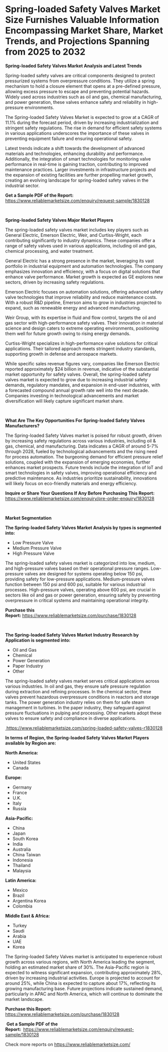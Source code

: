 <p><h1>Spring-loaded Safety Valves Market Size Furnishes Valuable Information Encompassing Market Share, Market Trends, and Projections Spanning from 2025 to 2032</h1></p><p><strong>Spring-loaded Safety Valves Market Analysis and Latest Trends</strong></p>
<p><p>Spring-loaded safety valves are critical components designed to protect pressurized systems from overpressure conditions. They utilize a spring mechanism to hold a closure element that opens at a pre-defined pressure, allowing excess pressure to escape and preventing potential hazards. Widely used across industries such as oil and gas, chemical manufacturing, and power generation, these valves enhance safety and reliability in high-pressure environments.</p><p>The Spring-loaded Safety Valves Market is expected to grow at a CAGR of 11.1% during the forecast period, driven by increasing industrialization and stringent safety regulations. The rise in demand for efficient safety systems in various applications underscores the importance of these valves in preventing equipment failure and ensuring operational safety. </p><p>Latest trends indicate a shift towards the development of advanced materials and technologies, enhancing durability and performance. Additionally, the integration of smart technologies for monitoring valve performance in real-time is gaining traction, contributing to improved maintenance practices. Larger investments in infrastructure projects and the expansion of existing facilities are further propelling market growth, creating an evolving landscape for spring-loaded safety valves in the industrial sector.</p></p>
<p><strong>Get a Sample PDF of the Report:&nbsp;</strong> <a href="https://www.reliablemarketsize.com/enquiry/request-sample/1830128?utm_campaign=2946&utm_medium=2&utm_source=Github&utm_content=ia&utm_term=12042025&utm_id=spring-loaded-safety-valves">https://www.reliablemarketsize.com/enquiry/request-sample/1830128</a></p>
<p>&nbsp;</p>
<p><strong>Spring-loaded Safety Valves Major Market Players</strong></p>
<p><p>The spring-loaded safety valves market includes key players such as General Electric, Emerson Electric, Weir, and Curtiss-Wright, each contributing significantly to industry dynamics. These companies offer a range of safety valves used in various applications, including oil and gas, chemical processing, and water treatment.</p><p>General Electric has a strong presence in the market, leveraging its vast portfolio in industrial equipment and automation technologies. The company emphasizes innovation and efficiency, with a focus on digital solutions that enhance valve performance. Market growth is expected as GE explores new sectors, driven by increasing safety regulations.</p><p>Emerson Electric focuses on automation solutions, offering advanced safety valve technologies that improve reliability and reduce maintenance costs. With a robust R&D pipeline, Emerson aims to grow in industries projected to expand, such as renewable energy and advanced manufacturing. </p><p>Weir Group, with its expertise in fluid and flow control, targets the oil and gas sector with high-performance safety valves. Their innovation in material science and design caters to extreme operating environments, positioning them well for future growth owing to rising energy demands.</p><p>Curtiss-Wright specializes in high-performance valve solutions for critical applications. Their tailored approach meets stringent industry standards, supporting growth in defense and aerospace markets.</p><p>While specific sales revenue figures vary, companies like Emerson Electric reported approximately $24 billion in revenue, indicative of the substantial market opportunity for safety valves. Overall, the spring-loaded safety valves market is expected to grow due to increasing industrial safety demands, regulatory mandates, and expansion in end-user industries, with a forecasted compound annual growth rate well into the next decade. Companies investing in technological advancements and market diversification will likely capture significant market share.</p></p>
<p>&nbsp;</p>
<p><strong>What Are The Key Opportunities For Spring-loaded Safety Valves Manufacturers?</strong></p>
<p><p>The Spring-loaded Safety Valves market is poised for robust growth, driven by increasing safety regulations across various industries, including oil & gas, chemical, and manufacturing. Data indicates a CAGR of around 5-7% through 2028, fueled by technological advancements and the rising need for process automation. The burgeoning demand for efficient pressure relief solutions, coupled with the expansion of emerging economies, further enhances market prospects. Future trends include the integration of IoT and smart technologies in safety valves, improving operational efficiency and predictive maintenance. As industries prioritize sustainability, innovations will likely focus on eco-friendly materials and energy efficiency.</p></p>
<p><strong>Inquire or Share Your Questions If Any Before Purchasing This Report:</strong> <a href="https://www.reliablemarketsize.com/enquiry/pre-order-enquiry/1830128?utm_campaign=2946&utm_medium=2&utm_source=Github&utm_content=ia&utm_term=12042025&utm_id=spring-loaded-safety-valves">https://www.reliablemarketsize.com/enquiry/pre-order-enquiry/1830128</a></p>
<p>&nbsp;</p>
<p><strong>Market Segmentation</strong></p>
<p><strong>The Spring-loaded Safety Valves Market Analysis by types is segmented into:</strong></p>
<p><ul><li>Low Pressure Valve</li><li>Medium Pressure Valve</li><li>High Pressure Valve</li></ul></p>
<p><p>The spring-loaded safety valves market is categorized into low, medium, and high-pressure valves based on their operational pressure ranges. Low-pressure valves are designed for systems operating below 150 psi, providing safety for low-pressure applications. Medium-pressure valves function between 150 psi and 600 psi, suitable for various industrial processes. High-pressure valves, operating above 600 psi, are crucial in sectors like oil and gas or power generation, ensuring safety by preventing overpressure in critical systems and maintaining operational integrity.</p></p>
<p><strong>Purchase this Report:&nbsp;</strong><a href="https://www.reliablemarketsize.com/purchase/1830128?utm_campaign=2946&utm_medium=2&utm_source=Github&utm_content=ia&utm_term=12042025&utm_id=spring-loaded-safety-valves">https://www.reliablemarketsize.com/purchase/1830128</a></p>
<p>&nbsp;</p>
<p><strong>The Spring-loaded Safety Valves Market Industry Research by Application is segmented into:</strong></p>
<p><ul><li>Oil and Gas</li><li>Chemical</li><li>Power Generation</li><li>Paper Industry</li><li>Other</li></ul></p>
<p><p>The spring-loaded safety valves market serves critical applications across various industries. In oil and gas, they ensure safe pressure regulation during extraction and refining processes. In the chemical sector, these valves prevent hazardous overpressure conditions in reactors and storage tanks. The power generation industry relies on them for safe steam management in turbines. In the paper industry, they safeguard against pressure fluctuations in pulping and processing. Other markets adopt these valves to ensure safety and compliance in diverse applications.</p></p>
<p><a href="https://www.reliablemarketsize.com/spring-loaded-safety-valves-r1830128?utm_campaign=2946&utm_medium=2&utm_source=Github&utm_content=ia&utm_term=12042025&utm_id=spring-loaded-safety-valves">&nbsp;https://www.reliablemarketsize.com/spring-loaded-safety-valves-r1830128</a></p>
<p><strong>In terms of Region, the Spring-loaded Safety Valves Market Players available by Region are:</strong></p>
<p>
    <p> <strong> North America: </strong>
        <ul>
            <li>United States</li>
            <li>Canada</li>
        </ul>
        </p> 
    <p> <strong> Europe: </strong>
        <ul>
            <li>Germany</li>
            <li>France</li>
            <li>U.K.</li>
            <li>Italy</li>
            <li>Russia</li>
        </ul>
        </p> 
    <p> <strong> Asia-Pacific: </strong>
        <ul>
            <li>China</li>
            <li>Japan</li>
            <li>South Korea</li>
            <li>India</li>
            <li>Australia</li>
            <li>China Taiwan</li>
            <li>Indonesia</li>
            <li>Thailand</li>
            <li>Malaysia</li>
        </ul>
        </p> 
    <p> <strong> Latin America: </strong>
        <ul>
            <li>Mexico</li>
            <li>Brazil</li>
            <li>Argentina Korea</li>
            <li>Colombia</li>
        </ul>
        </p> 
    <p> <strong> Middle East & Africa: </strong>
        <ul>
            <li>Turkey</li>
            <li>Saudi</li>
            <li>Arabia</li>
            <li>UAE</li>
            <li>Korea</li>
        </ul>
    </p>
    </p>
<p><p>The Spring-loaded Safety Valves market is anticipated to experience robust growth across various regions, with North America leading the segment, holding an estimated market share of 30%. The Asia-Pacific region is expected to witness significant expansion, contributing approximately 28%, driven by increasing industrial activities. Europe is projected to account for around 25%, while China is expected to capture about 17%, reflecting its growing manufacturing base. Future projections indicate sustained demand, particularly in APAC and North America, which will continue to dominate the market landscape.</p></p>
<p><strong>Purchase this Report: </strong><a href="https://www.reliablemarketsize.com/purchase/1830128?utm_campaign=2946&utm_medium=2&utm_source=Github&utm_content=ia&utm_term=12042025&utm_id=spring-loaded-safety-valves">https://www.reliablemarketsize.com/purchase/1830128</a></p>
<p>&nbsp;<strong>Get a Sample PDF of the Report:&nbsp;&nbsp;</strong><a href="https://www.reliablemarketsize.com/enquiry/request-sample/1830128?utm_campaign=2946&utm_medium=2&utm_source=Github&utm_content=ia&utm_term=12042025&utm_id=spring-loaded-safety-valves">https://www.reliablemarketsize.com/enquiry/request-sample/1830128</a></p>
<p><strong></strong></p>
<p>Check more reports on <a href="https://www.reliablemarketsize.com/?utm_campaign=2946&utm_medium=2&utm_source=Github&utm_content=ia&utm_term=12042025&utm_id=spring-loaded-safety-valves">https://www.reliablemarketsize.com/</a></p>
